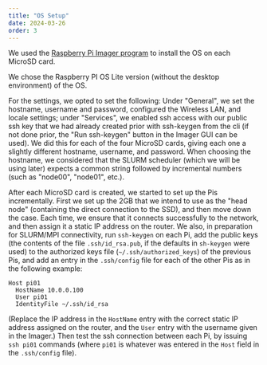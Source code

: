 ```yaml
---
title: "OS Setup"
date: 2024-03-26
order: 3
---
```

We used the [Raspberry Pi Imager program](https://www.raspberrypi.com/software/) to install the OS on each MicroSD card.

We chose the Raspberry PI OS Lite version (without the desktop environment) of the OS.

For the settings, we opted to set the following: Under "General", we set the hostname, username and password, configured the Wireless LAN, and locale settings; under "Services", we enabled ssh access with our public ssh key that we had already created prior with ssh-keygen from the cli (if not done prior, the "Run ssh-keygen" button in the Imager GUI can be used). We did this for each of the four MicroSD cards, giving each one a slightly different hostname, username, and password. When choosing the hostname, we considered that the SLURM scheduler (which we will be using later) expects a common string followed by incremental numbers (such as "node00", "node01", etc.).

After each MicroSD card is created, we started to set up the Pis incrementally. First we set up the 2GB that we intend to use as the "head node" (containing the direct connection to the SSD), and then move down the case. Each time, we ensure that it connects successfully to the network, and then assign it a static IP address on the router. We also, in preparation for SLURM/MPI connectivity, run `ssh-keygen` on each Pi, add the public keys (the contents of the file `.ssh/id_rsa.pub`, if the defaults in `sh-keygen` were used) to the authorized keys file (`~/.ssh/authorized_keys`) of the previous Pis, and add an entry in the `.ssh/config` file for each of the other Pis as in the following example:
```
Host pi01
  HostName 10.0.0.100
  User pi01
  IdentityFile ~/.ssh/id_rsa
```
(Replace the IP address in the `HostName` entry with the correct static IP address assigned on the router, and the `User` entry with the username given in the Imager.) Then test the ssh connection between each Pi, by issuing `ssh pi01` commands (where `pi01` is whatever was entered in the `Host` field in the `.ssh/config` file).
